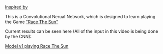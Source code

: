 [Inspired by](https://github.com/Sentdex/pygta5)

This is a Convolutional Nerual Network, which is designed to learn playing the Game ["Race The Sun"](https://store.steampowered.com/app/253030/Race_The_Sun/)

Current results can be seen here (All of the input in this video is being done by the CNN):

[Model v1 playing Race The Sun](http://google.com)
